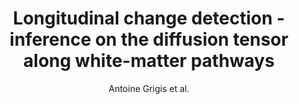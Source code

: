---
cat: gaia
subcat: platform
bestof: false
author: Antoine Grigis et al.
title: Longitudinal change detection - inference on the diffusion tensor along white-matter pathways
year: 2011
type: inproceedings
booktitle: Medical Image Computing and Computer-Assisted Intervention–MICCAI 2011 - 14th International Conference, Toronto, Canada, September 18-22, 2011, Proceedings, Part II 14
---